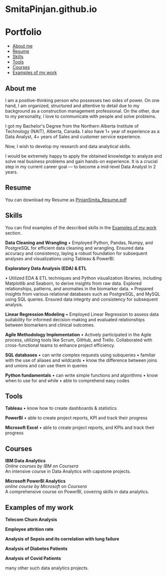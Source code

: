 # SmitaPinjan.github.io
# Portfolio
- [About me](#about-me)
- [Resume](#resume)
- [Skills](#skills)
- [Tools](#tools)
- [Courses](#courses)
- [Examples of my work](#examples-of-my-work)


## About me

I am a positive-thinking person who possesses two sides of power. On one hand, I am organized, structured and attentive to detail due to my background as a construction management professional. On the other, due to my personality, I love to communicate with people and solve problems.

I got my Bachelor's Degree from the Northern Alberta Institute of Technology (NAIT), Alberta, Canada. I also have 1+ year of experience  as a Data Analyst, 4+ years of Sales and customer service experience.

Now, I wish to develop my research and data analytical skills. 

I would be extremely happy to apply the obtained knowledge to analyze and solve real business problems and gain hands-on experience. It is a crucial step in my current career goal — to become a mid-level Data Analyst in 2 years.

## Resume
You can download my Resume as [PinjanSmita_Resume.pdf](https://github.com/SmitaPinjan/SmitaPinjan.github.io/files/15050467/PinjanSmita_Resume.pdf)

## Skills

You can find examples of the described skills in the [Examples of my work](#examples-of-my-work) section.

__Data Cleaning and Wrangling__
•	Employed Python, Pandas, Numpy, and PostgreSQL for efficient data cleaning and wrangling. Ensured data accuracy and consistency, laying a robust foundation for subsequent analyses and visualizations using Tableau & PowerBI.

__Exploratory Data Analysis (EDA) & ETL__

• Utilized EDA & ETL techniques and Python visualization libraries, including Matplotlib and Seaborn, to derive insights from raw data. 
  Explored relationships, patterns, and anomalies in the biomarker data.
•	Prepared insights from various relational databases such as PostgreSQL, and MySQL using SQL queries. Ensured data integrity and consistency for subsequent analysis.


__Linear Regression Modeling__
  •	Employed Linear Regression to assess data suitability for informed decision-making and evaluated relationships between biomarkers and clinical outcomes.

__Agile Methodology Implementation__
  •	Actively participated in the Agile process, utilizing tools like Scrum, GitHub, and Trello. Collaborated with cross-functional teams to enhance project efficiency.

__SQL databases__
  •	 can write complex requests using subqueries
  •	 familiar with the use of aliases and wildcards
  •	 know the difference between joins and unions and can use them in queries

__Python fundamentals__
  •	 can write simple functions and algorithms
  •	 know when to use for and while
  •	 able to comprehend easy codes

## Tools

__Tableau__
  •	 know how to create dashboards & statistics

__PowerBI__
  •	 able to create project reports, KPI and track their progress

__Microsoft Excel__
  •	 able to create project reports, and KPIs and track their progress

## Courses

__IBM Data Analytics__  
*Online courses by IBM on Coursera*  
An intensive course in Data Analytics with capstone projects.  

__Microsoft PowerBI Analytics__  
*online course by Microsoft on Coursera*  
A comprehensive course on PowerBI, covering skills in data analytics.   

## Examples of my work

__Telecom Churn Analysis__

__Employee attrition rate__

__Analysis of Sepsis and its correlation with lung failure__

__Analysis of Diabetes Patients__

__Analysis of Covid Patients__

many other such data analytics projects. 




